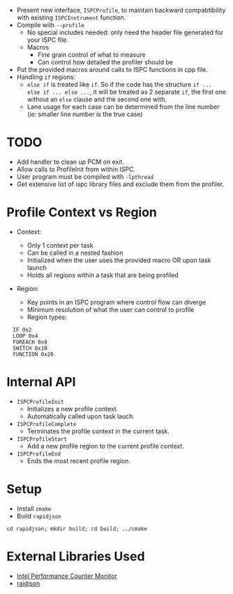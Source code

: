 - Present new interface, `ISPCProfile`, to maintain backward compabtibility
  with existing `ISPCInstrument` function.
- Compile with `--profile`
  - No special includes needed: only need the header file generated for your ISPC file.
  - Macros
    - Fine grain control of what to measure
    - Can control how detailed the profiler should be
- Put the provided macros around calls to ISPC functions in cpp file.
- Handling `if` regions:
  - `else if` is treated like `if`. So if the code has the structure `if ... else if ... else ...`, it will be treated as 2 separate `if`, the first one without an `else` clause and the second one with. 
  - Lane usage for each case can be determined from the line number (ie: smaller line number is the true case)

TODO
====
- Add handler to clean up PCM on exit.
- Allow calls to ProfileInit from within ISPC.
- User program must be compiled with `-lpthread`
- Get extensive list of ispc library files and exclude them from the profiler.

Profile Context vs Region
=========================
- Context:
  - Only 1 context per task
  - Can be called in a nested fashion
  - Initialized when the user uses the provided macro OR upon task launch
  - Holds all regions within a task that are being profiled

- Region:
  - Key points in an ISPC program where control flow can diverge
  - Minimum resolution of what the user can control to profile
  - Region types:
```
  IF 0x2
  LOOP 0x4
  FOREACH 0x8
  SWITCH 0x10
  FUNCTION 0x20
```

Internal API
============
- `ISPCProfileInit`
  - Initializes a new profile context.
  - Automatically called upon task lauch.
- `ISPCProfileComplete`
  - Terminates the profile context in the current task.
- `ISPCProfileStart`
  - Add a new profile region to the current profile context.
- `ISPCProfileEnd`
  - Ends the most recent profile region.

Setup
=====
- Install `cmake`
- Build `rapidjson`
```
cd rapidjson; mkdir build; cd build; ../cmake
```

External Libraries Used
=======================
- [Intel Performance Counter Monitor](https://software.intel.com/en-us/articles/intel-performance-counter-monitor)
- [raidjson](https://github.com/miloyip/rapidjson)

